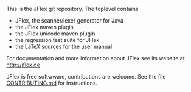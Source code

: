 This is the JFlex git repository. The toplevel contains

 * JFlex, the scanner/lexer generator for Java
 * the JFlex maven plugin
 * the JFlex unicode maven plugin
 * the regression test suite for JFlex
 * the LaTeX sources for the user manual

For documentation and more information about JFlex see its website at http://jflex.de

JFlex is free softwware, contributions are welcome.
See the file [CONTRIBUTING.md](CONTRIBUTING.md) for instructions.
